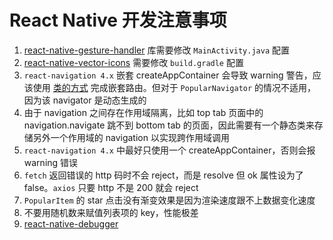 <!--
 * @Author: KokoTa
 * @Date: 2020-07-21 09:01:10
 * @LastEditTime: 2020-08-19 19:29:33
 * @LastEditors: KokoTa
 * @Description: 
 * @FilePath: /AwesomeProject/README.md
-->
# React Native 开发注意事项

1. [react-native-gesture-handler](https://docs.swmansion.com/react-native-gesture-handler/docs/getting-started.html) 库需要修改 `MainActivity.java` 配置
2. [react-native-vector-icons](https://github.com/oblador/react-native-vector-icons) 需要修改 `build.gradle` 配置
3. `react-navigation 4.x` 嵌套 createAppContainer 会导致 warning 警告，应该使用 [类的方式](https://reactnavigation.org/docs/2.x/common-mistakes/) 完成嵌套路由。但对于 `PopularNavigator` 的情况不适用，因为该 navigator 是动态生成的
4. 由于 navigation 之间存在作用域隔离，比如 top tab 页面中的 navigation.navigate 跳不到 bottom tab 的页面，因此需要有一个静态类来存储另外一个作用域的 navigation 以实现跨作用域调用
5. `react-navigation 4.x` 中最好只使用一个 createAppContainer，否则会报 warning 错误
6. `fetch` 返回错误的 http 码时不会 reject，而是 resolve 但 ok 属性设为了 false。`axios` 只要 http 不是 200 就会 reject
7. `PopularItem` 的 star 点击没有渐变效果是因为渲染速度跟不上数据变化速度
8. 不要用随机数来赋值列表项的 key，性能极差
9. [react-native-debugger](https://github.com/jhen0409/react-native-debugger/blob/master/docs/getting-started.md)